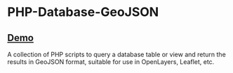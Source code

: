 PHP-Database-GeoJSON
====================
## [Demo](https://rifkifau.github.io/PHP-Database-GeoJSON/demo)
A collection of PHP scripts to query a database table or view and return the results in GeoJSON format, suitable for use in OpenLayers, Leaflet, etc.

